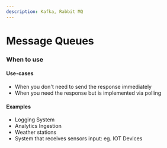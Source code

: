 ```yaml
---
description: Kafka, Rabbit MQ
---
```


# Message Queues

### When to use

#### Use-cases

* When you don't need to send the response immediately
* When you need the response but is implemented via polling

#### Examples

* Logging System
* Analytics Ingestion
* Weather stations
* System that receives sensors input: eg.  IOT Devices
